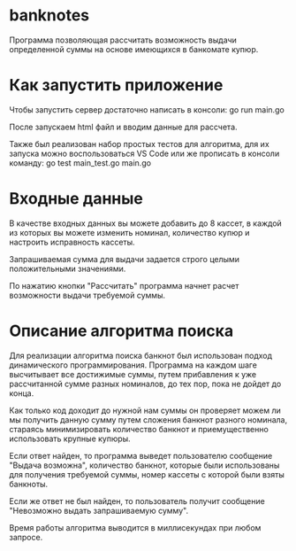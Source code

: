 # banknotes
  Программа позволяющая рассчитать возможность выдачи определенной суммы на основе имеющихся в банкомате купюр.
# Как запустить приложение
  Чтобы запустить сервер достаточно написать в консоли: go run main.go
  
  После запускаем html файл и вводим данные для рассчета.
  
  Также был реализован набор простых тестов для алгоритма, для их запуска можно воспользоваться VS Code или же прописать в консоли команду: go test main_test.go main.go

# Входные данные
  В качестве входных данных вы можете добавить до 8 кассет, в каждой из которых вы можете изменить номинал, количество купюр и настроить исправность кассеты.
  
  Запрашиваемая сумма для выдачи задается строго целыми положительными значениями.
  
  По нажатию кнопки "Рассчитать" программа начнет расчет возможности выдачи требуемой суммы.

# Описание алгоритма поиска
  Для реализации алгоритма поиска банкнот был использован подход динамического программирования. Программа на каждом шаге высчитывает все достижимые суммы, путем прибавления к уже рассчитанной сумме разных номиналов, до тех пор, пока не дойдет до конца.
  
  Как только код доходит до нужной нам суммы он проверяет можем ли мы получить данную сумму путем сложения банкнот разного номинала, стараясь минимизировать количество банкнот и приемущественно использовать крупные купюры.
  
  Если ответ найден, то программа выведет пользователю сообщение "Выдача возможна", количество банкнот, которые были использованы для получения требуемой суммы, номер кассеты с которой были взяты банкноты.
  
  Если же ответ не был найден, то пользователь получит сообщение "Невозможно выдать запрашиваемую сумму".

  Время работы алгоритма выводится в миллисекундах при любом запросе.


